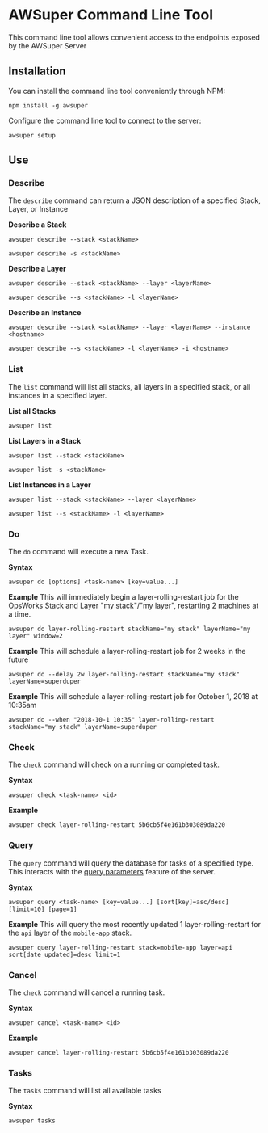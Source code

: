 # AWSuper Command Line Tool

This command line tool allows convenient access to the endpoints exposed by the AWSuper Server

## Installation

You can install the command line tool conveniently through NPM:

```shell
npm install -g awsuper
```

Configure the command line tool to connect to the server:

```shell
awsuper setup
```

## Use

### Describe

The `describe` command can return a JSON description of a specified Stack, Layer, or Instance

**Describe a Stack**
```shell
awsuper describe --stack <stackName>

awsuper describe -s <stackName>
```

**Describe a Layer**
```shell
awsuper describe --stack <stackName> --layer <layerName>

awsuper describe --s <stackName> -l <layerName>
```

**Describe an Instance**
```shell
awsuper describe --stack <stackName> --layer <layerName> --instance <hostname>

awsuper describe --s <stackName> -l <layerName> -i <hostname>
```

### List

The `list` command will list all stacks, all layers in a specified stack, or all instances in a specified layer.

**List all Stacks**
```shell
awsuper list
```

**List Layers in a Stack**
```shell
awsuper list --stack <stackName>

awsuper list -s <stackName>
```

**List Instances in a Layer**
```shell
awsuper list --stack <stackName> --layer <layerName>

awsuper list --s <stackName> -l <layerName>
```

### Do

The `do` command will execute a new Task.

**Syntax**
```shell
awsuper do [options] <task-name> [key=value...]
```

**Example**
This will immediately begin a layer-rolling-restart job for the OpsWorks Stack and Layer "my stack"/"my layer", restarting 2 machines at a time.
```shell
awsuper do layer-rolling-restart stackName="my stack" layerName="my layer" window=2
```

**Example**
This will schedule a layer-rolling-restart job for 2 weeks in the future
```shell
awsuper do --delay 2w layer-rolling-restart stackName="my stack" layerName=superduper
```

**Example**
This will schedule a layer-rolling-restart job for October 1, 2018 at 10:35am
```shell
awsuper do --when "2018-10-1 10:35" layer-rolling-restart stackName="my stack" layerName=superduper
```

### Check

The `check` command will check on a running or completed task.

**Syntax**
```shell
awsuper check <task-name> <id>
```

**Example**
```shell
awsuper check layer-rolling-restart 5b6cb5f4e161b303089da220
```

### Query

The `query` command will query the database for tasks of a specified type. This interacts with the [query parameters](https://github.com/shawnrushefsky/awsuper/tree/master/server#query-parameters) feature of the server.

**Syntax**
```shell
awsuper query <task-name> [key=value...] [sort[key]=asc/desc] [limit=10] [page=1]
```

**Example**
This will query the most recently updated 1 layer-rolling-restart for the `api` layer of the `mobile-app` stack.

```shell
awsuper query layer-rolling-restart stack=mobile-app layer=api sort[date_updated]=desc limit=1
```

### Cancel

The `check` command will cancel a running task.

**Syntax**
```shell
awsuper cancel <task-name> <id>
```

**Example**
```shell
awsuper cancel layer-rolling-restart 5b6cb5f4e161b303089da220
```

### Tasks

The `tasks` command will list all available tasks

**Syntax**
```shell
awsuper tasks
```